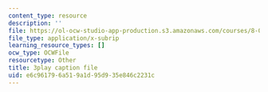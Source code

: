 ```yaml
---
content_type: resource
description: ''
file: https://ol-ocw-studio-app-production.s3.amazonaws.com/courses/8-01sc-classical-mechanics-fall-2016/e6c961796a519a1d95d935e846c2231c_i4u7SZjoAs4.srt
file_type: application/x-subrip
learning_resource_types: []
ocw_type: OCWFile
resourcetype: Other
title: 3play caption file
uid: e6c96179-6a51-9a1d-95d9-35e846c2231c
---
```

